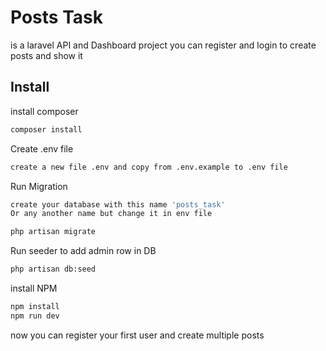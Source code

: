 # Posts Task

is a laravel API and Dashboard project you can register and login to create posts and show it

## Install

install composer

```bash
composer install
```

Create .env file
```bash
create a new file .env and copy from .env.example to .env file
```

Run Migration

```bash
create your database with this name 'posts_task' 
Or any another name but change it in env file
```

```bash
php artisan migrate
```

Run seeder to add admin row in DB

```bash
php artisan db:seed
```

install NPM

```bash
npm install 
npm run dev
```


now you can register your first user and create multiple posts

